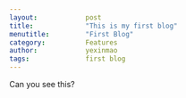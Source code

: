 ```yaml
---
layout:            post
title:             "This is my first blog"
menutitle:         "First Blog"
category:          Features
author:            yexinmao
tags:              first blog
---
```


Can you see this?

